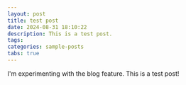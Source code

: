 ```yaml
---
layout: post
title: test post
date: 2024-08-31 18:10:22
description: This is a test post.
tags:
categories: sample-posts
tabs: true
---
```


I'm experimenting with the blog feature. This is a test post!